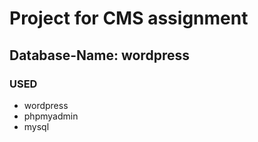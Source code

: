 <h1><b>Project for CMS assignment</b></h1>

<h2>Database-Name: wordpress</h2>

<h3>USED</h3>
<ul>
  <li>wordpress</li>
  <li>phpmyadmin</li>
  <li>mysql</li>
</ul>
